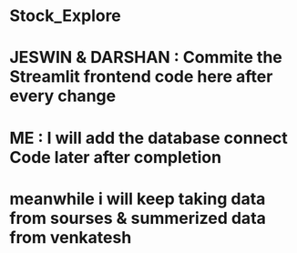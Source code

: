 # Stock_Explore
# JESWIN & DARSHAN : Commite the Streamlit frontend code here after every change
# ME :  I will add the database connect Code later after completion
# meanwhile i will keep taking data from sourses & summerized data from venkatesh
